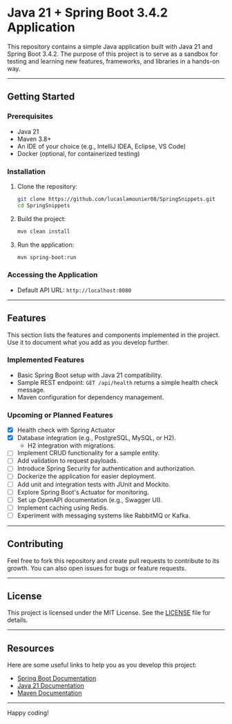 # Java 21 + Spring Boot 3.4.2 Application

This repository contains a simple Java application built with Java 21 and Spring Boot 3.4.2. The purpose of this project is to serve as a sandbox for testing and learning new features, frameworks, and libraries in a hands-on way.

---

## Getting Started

### Prerequisites
- Java 21
- Maven 3.8+
- An IDE of your choice (e.g., IntelliJ IDEA, Eclipse, VS Code)
- Docker (optional, for containerized testing)

### Installation
1. Clone the repository:
   ```bash
   git clone https://github.com/lucaslamounier08/SpringSnippets.git
   cd SpringSnippets
   ```
2. Build the project:
   ```bash
   mvn clean install
   ```
3. Run the application:
   ```bash
   mvn spring-boot:run
   ```

### Accessing the Application
- Default API URL: `http://localhost:8080`

---

## Features
This section lists the features and components implemented in the project. Use it to document what you add as you develop further.

### Implemented Features
- Basic Spring Boot setup with Java 21 compatibility.
- Sample REST endpoint: `GET /api/health` returns a simple health check message.
- Maven configuration for dependency management.

### Upcoming or Planned Features
- [x] Health check with Spring Actuator
- [x] Database integration (e.g., PostgreSQL, MySQL, or H2).
  - H2 integration with migrations.
- [ ] Implement CRUD functionality for a sample entity.
- [ ] Add validation to request payloads.
- [ ] Introduce Spring Security for authentication and authorization.
- [ ] Dockerize the application for easier deployment.
- [ ] Add unit and integration tests with JUnit and Mockito.
- [ ] Explore Spring Boot's Actuator for monitoring.
- [ ] Set up OpenAPI documentation (e.g., Swagger UI).
- [ ] Implement caching using Redis.
- [ ] Experiment with messaging systems like RabbitMQ or Kafka.

---

## Contributing
Feel free to fork this repository and create pull requests to contribute to its growth. You can also open issues for bugs or feature requests.

---

## License
This project is licensed under the MIT License. See the [LICENSE](LICENSE) file for details.

---

## Resources
Here are some useful links to help you as you develop this project:
- [Spring Boot Documentation](https://docs.spring.io/spring-boot/docs/current/reference/html/)
- [Java 21 Documentation](https://docs.oracle.com/en/java/javase/21/)
- [Maven Documentation](https://maven.apache.org/guides/index.html)

---

Happy coding!